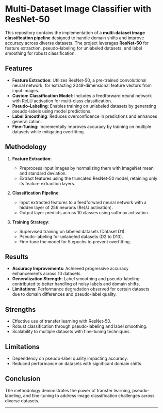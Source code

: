 # Multi-Dataset Image Classifier with ResNet-50  

This repository contains the implementation of a **multi-dataset image classification pipeline** designed to handle domain shifts and improve accuracy across diverse datasets. The project leverages **ResNet-50** for feature extraction, pseudo-labeling for unlabeled datasets, and label smoothing for robust classification.  

## Features  
- **Feature Extraction**: Utilizes ResNet-50, a pre-trained convolutional neural network, for extracting 2048-dimensional feature vectors from input images.  
- **Custom Classification Model**: Includes a feedforward neural network with ReLU activation for multi-class classification.  
- **Pseudo-Labeling**: Enables training on unlabeled datasets by generating pseudo-labels using model predictions.  
- **Label Smoothing**: Reduces overconfidence in predictions and enhances generalization.  
- **Fine-Tuning**: Incrementally improves accuracy by training on multiple datasets while mitigating overfitting.  

## Methodology  
1. **Feature Extraction**:  
   - Preprocess input images by normalizing them with ImageNet mean and standard deviation.  
   - Extract features using the truncated ResNet-50 model, retaining only its feature extraction layers.  

2. **Classification Pipeline**:  
   - Input extracted features to a feedforward neural network with a hidden layer of 256 neurons (ReLU activation).  
   - Output layer predicts across 10 classes using softmax activation.  

3. **Training Strategy**:  
   - Supervised training on labeled datasets (Dataset D1).  
   - Pseudo-labeling for unlabeled datasets (D2 to D10).  
   - Fine-tune the model for 5 epochs to prevent overfitting.  

## Results  
- **Accuracy Improvements**: Achieved progressive accuracy enhancements across 10 datasets.  
- **Generalization Strength**: Label smoothing and pseudo-labeling contributed to better handling of noisy labels and domain shifts.  
- **Limitations**: Performance degradation observed for certain datasets due to domain differences and pseudo-label quality.  

## Strengths  
- Effective use of transfer learning with ResNet-50.  
- Robust classification through pseudo-labeling and label smoothing.  
- Scalability to multiple datasets with fine-tuning techniques.  

## Limitations  
- Dependency on pseudo-label quality impacting accuracy.  
- Reduced performance on datasets with significant domain shifts.  

## Conclusion  
The methodology demonstrates the power of transfer learning, pseudo-labeling, and fine-tuning to address image classification challenges across diverse datasets.  

---  
